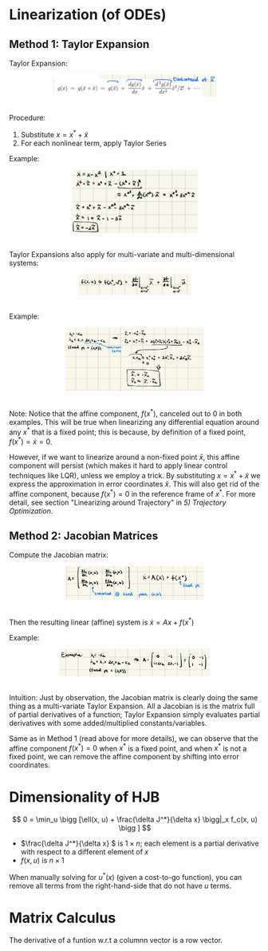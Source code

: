 # Linearization (of ODEs)

## Method 1: Taylor Expansion

Taylor Expansion:

<center><img src="Media/taylor_expansion.png" style="width:65%"/></center><br />

Procedure: 
1. Substitute $x = x^* + \tilde{x}$
2. For each nonlinear term, apply Taylor Series

Example:
<center><img src="Media/linearization_example.png" style="width:50%"/></center><br />

Taylor Expansions also apply for multi-variate and multi-dimensional systems:

<center><img src="Media/taylor_expansion_multivar.png" style="width:45%"/></center><br />

Example:
<center><img src="Media/linearization_example_multivar.png" style="width:55%"/></center><br />

Note: Notice that the affine component, $f(x^*)$, canceled out to 0 in both examples. This will be true when linearizing any differential equation around any $x^*$ that is a fixed point; this is because, by definition of a fixed point, $f(x^*) = \dot{x} = 0$. 

However, if we want to linearize around a non-fixed point $\bar{x}$, this affine component will persist (which makes it hard to apply linear control techniques like LQR), unless we employ a trick. By substituting $x = x^* + \tilde{x}$ we express the approximation in error coordinates $\tilde{x}$. This will also get rid of the affine component, because $f(x^*) = 0$ in the reference frame of $x^*$. For more detail, see section "Linearizing around Trajectory" in *5) Trajectory Optimization*.

## Method 2: Jacobian Matrices

Compute the Jacobian matrix:

<center><img src="Media/linearization_jacobian.png" style="width:55%"/></center><br />

Then the resulting linear (affine) system is $\dot{x} = Ax + f(x^*)$

Example:
<center><img src="Media/linearization_jacobian_example.png" style="width:60%"/></center><br />

Intuition: Just by observation, the Jacobian matrix is clearly doing the same thing as a multi-variate Taylor Expansion. All a Jacobian is is the matrix full of partial derivatives of a function; Taylor Expansion simply evaluates partial derivatives with some added/multiplied constants/variables.

Same as in Method 1 (read above for more details), we can observe that the affine component $f(x^*) = 0$ when $x^*$ is a fixed point, and when $x^*$ is not a fixed point, we can remove the affine component by shifting into error coordinates.


# Dimensionality of HJB

$$ 0 = \min_u \bigg [\ell(x, u) + \frac{\delta J^*}{\delta  x} \bigg|_x f_c(x, u) \bigg ] $$

 - $\frac{\delta J^*}{\delta  x} $ is $1 \times n$; each element is a partial derivative with respect to a different element of $x$
 - $f(x,u)$ is $n \times 1$

When manually solving for $u^*(x)$ (given a cost-to-go function), you can remove all terms from the right-hand-side that do not have $u$ terms.

# Matrix Calculus

The derivative of a funtion w.r.t a columnn vector is a row vector.